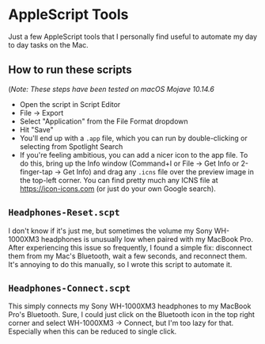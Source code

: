 # AppleScript Tools

Just a few AppleScript tools that I personally find useful to automate my day to day tasks on the Mac.

## How to run these scripts
(_Note: These steps have been tested on macOS Mojave 10.14.6_
* Open the script in Script Editor
* File -> Export
* Select "Application" from the File Format dropdown
* Hit "Save"
* You'll end up with a `.app` file, which you can run by double-clicking or selecting from Spotlight Search
* If you're feeling ambitious, you can add a nicer icon to the app file. To do this, bring up the Info window (Command+I or File -> Get Info or 2-finger-tap -> Get Info) and drag any `.icns` file over the preview image in the top-left corner. You can find pretty much any ICNS file at https://icon-icons.com (or just do your own Google search).

## `Headphones-Reset.scpt`
I don't know if it's just me, but sometimes the volume my Sony WH-1000XM3 headphones is unusually low when paired with my MacBook Pro. After experiencing this issue so frequently, I found a simple fix: disconnect them from my Mac's Bluetooth, wait a few seconds, and reconnect them. It's annoying to do this manually, so I wrote this script to automate it. 

## `Headphones-Connect.scpt`
This simply connects my Sony WH-1000XM3 headphones to my MacBook Pro's Bluetooth. Sure, I could just click on the Bluetooth icon in the top right corner and select WH-1000XM3 -> Connect, but I'm too lazy for that. Especially when this can be reduced to single click.
